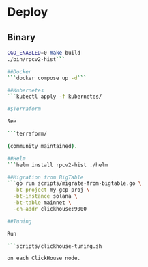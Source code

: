# Deploy

## Binary
```bash
CGO_ENABLED=0 make build
./bin/rpcv2-hist```

##Docker
```docker compose up -d```

##Kubernetes
```kubectl apply -f kubernetes/

#$Terraform

See

```terraform/

(community maintained).

##Helm
```helm install rpcv2-hist ./helm

##Migration from BigTable
```go run scripts/migrate-from-bigtable.go \
  -bt-project my-gcp-proj \
  -bt-instance solana \
  -bt-table mainnet \
  -ch-addr clickhouse:9000

##Tuning

Run

```scripts/clickhouse-tuning.sh

on each ClickHouse node.